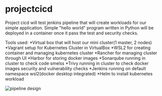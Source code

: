 # projectcicd
Project cicd will test jenkins pipeline that will create workloads for our simple application. Simple "hello world" program written in Python will be deployed in a container once it pass the test and security checks.

Tools used:
*Virtual box that will host our mini cluster(1 master, 2 nodes)
*Vagrant setup for Kubernetes Cluster in VirtualBox
*WSL2 for creating container and managing kubernetes cluster
*Rancher for managing cluster through UI
*Harbor for storing docker images
*Sonarqube running in cluster to check code smelss
*Trivy running in cluster to check docker images security and vulnerability checks
*Jenkins running on default namespace wsl2(docker desktop integrated)
*Helm to install kubernetes workload



![pipeline design](https://github.com/rpmacaspac/projectcicd/assets/15140570/8cf58352-ca0c-4b7b-976d-2e8b2f95c30c)

